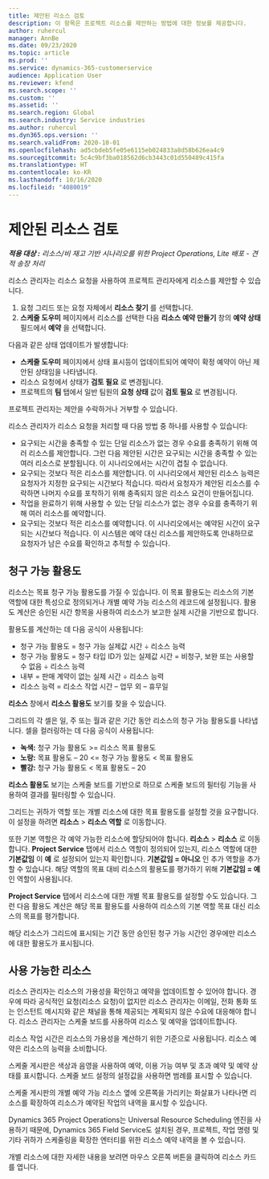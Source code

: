 ```yaml
---
title: 제안된 리소스 검토
description: 이 항목은 프로젝트 리소스를 제안하는 방법에 대한 정보를 제공합니다.
author: ruhercul
manager: AnnBe
ms.date: 09/23/2020
ms.topic: article
ms.prod: ''
ms.service: dynamics-365-customerservice
audience: Application User
ms.reviewer: kfend
ms.search.scope: ''
ms.custom: ''
ms.assetid: ''
ms.search.region: Global
ms.search.industry: Service industries
ms.author: ruhercul
ms.dyn365.ops.version: ''
ms.search.validFrom: 2020-10-01
ms.openlocfilehash: ad5cbdeb5fe05e6115eb024833a8d58b626ea4c9
ms.sourcegitcommit: 5c4c9bf3ba018562d6cb3443c01d550489c415fa
ms.translationtype: HT
ms.contentlocale: ko-KR
ms.lasthandoff: 10/16/2020
ms.locfileid: "4080019"
---
```

# <a name="review-proposed-resources"></a>제안된 리소스 검토

_**적용 대상 :** 리소스/비 재고 기반 시나리오를 위한 Project Operations, Lite 배포 - 견적 송장 처리_

리소스 관리자는 리소스 요청을 사용하여 프로젝트 관리자에게 리소스를 제안할 수 있습니다.

1. 요청 그리드 또는 요청 자체에서 **리소스 찾기** 를 선택합니다.
2. **스케줄 도우미** 페이지에서 리소스를 선택한 다음 **리소스 예약 만들기** 창의 **예약 상태** 필드에서 **예약** 을 선택합니다.

다음과 같은 상태 업데이트가 발생합니다:

- **스케줄 도우미** 페이지에서 상태 표시등이 업데이트되어 예약이 확정 예약이 아닌 제안된 상태임을 나타냅니다.
- 리소스 요청에서 상태가 **검토 필요** 로 변경됩니다.
- 프로젝트의 **팀** 탭에서 일반 팀원의 **요청 상태** 값이 **검토 필요** 로 변경됩니다.

프로젝트 관리자는 제안을 수락하거나 거부할 수 있습니다.

리소스 관리자가 리소스 요청을 처리할 때 다음 방법 중 하나를 사용할 수 있습니다:

- 요구되는 시간을 충족할 수 있는 단일 리소스가 없는 경우 수요를 충족하기 위해 여러 리소스를 제안합니다. 그런 다음 제안된 시간은 요구되는 시간을 충족할 수 있는 여러 리소스로 분할됩니다. 이 시나리오에서는 시간이 겹칠 수 없습니다.
- 요구되는 것보다 적은 리소스를 제안합니다. 이 시나리오에서 제안된 리소스 능력은 요청자가 지정한 요구되는 시간보다 적습니다. 따라서 요청자가 제안된 리소스를 수락하면 나머지 수요를 포착하기 위해 충족되지 않은 리소스 요건이 만들어집니다.
- 작업을 완료하기 위해 사용할 수 있는 단일 리소스가 없는 경우 수요를 충족하기 위해 여러 리소스를 예약합니다.
- 요구되는 것보다 적은 리소스를 예약합니다. 이 시나리오에서는 예약된 시간이 요구되는 시간보다 적습니다. 이 시스템은 예약 대신 리소스를 제안하도록 안내하므로 요청자가 남은 수요를 확인하고 추적할 수 있습니다.

## <a name="billable-utilization"></a>청구 가능 활용도

리소스는 목표 청구 가능 활용도를 가질 수 있습니다. 이 목표 활용도는 리소스의 기본 역할에 대한 특성으로 정의되거나 개별 예약 가능 리소스의 레코드에 설정됩니다. 활용도 계산은 승인된 시간 항목을 사용하여 리소스가 보고한 실제 시간을 기반으로 합니다.

활용도를 계산하는 데 다음 공식이 사용됩니다:

- 청구 가능 활용도 = 청구 가능 실제값 시간 ÷ 리소스 능력
- 청구 가능 활용도 = 청구 타입 ID가 있는 실제값 시간 = 비청구, 보완 또는 사용할 수 없음 ÷ 리소스 능력
- 내부 = 판매 계약이 없는 실제 시간 ÷ 리소스 능력
- 리소스 능력 = 리소스 작업 시간 – 업무 외 – 휴무일

**리소스** 창에서 **리소스 활용도** 보기를 찾을 수 있습니다.

그리드의 각 셀은 일, 주 또는 월과 같은 기간 동안 리소스의 청구 가능 활용도를 나타냅니다. 셀을 컬러링하는 데 다음 공식이 사용됩니다:

- **녹색:** 청구 가능 활용도 \>= 리소스 목표 활용도
- **노랑:** 목표 활용도 – 20 \<= 청구 가능 활용도 \< 목표 활용도
- **빨강:** 청구 가능 활용도 \< 목표 활용도 – 20

**리소스 활용도** 보기는 스케줄 보드를 기반으로 하므로 스케줄 보드의 필터링 기능을 사용하여 결과를 필터링할 수 있습니다.

그리드는 귀하가 역할 또는 개별 리소스에 대한 목표 활용도를 설정할 것을 요구합니다. 이 설정을 하려면 **리소스** \> **리소스 역할** 로 이동합니다.

또한 기본 역할은 각 예약 가능한 리소스에 할당되어야 합니다. **리소스** \> **리소스** 로 이동합니다. **Project Service** 탭에서 리소스 역할이 정의되어 있는지, 리소스 역할에 대한 **기본값임** 이 **예** 로 설정되어 있는지 확인합니다. **기본값임 = 아니오** 인 추가 역할을 추가할 수 있습니다. 해당 역할의 목표 대비 리소스의 활용도를 평가하기 위해 **기본값임 = 예** 인 역할이 사용됩니다.

**Project Service** 탭에서 리소스에 대한 개별 목표 활용도를 설정할 수도 있습니다. 그런 다음 활용도 계산은 해당 목표 활용도를 사용하여 리소스의 기본 역할 목표 대신 리소스의 목표를 평가합니다.

해당 리소스가 그리드에 표시되는 기간 동안 승인된 청구 가능 시간인 경우에만 리소스에 대한 활용도가 표시됩니다.

## <a name="resource-availability"></a>사용 가능한 리소스

리소스 관리자는 리소스의 가용성을 확인하고 예약을 업데이트할 수 있어야 합니다. 경우에 따라 공식적인 요청(리소스 요청)이 없지만 리소스 관리자는 이메일, 전화 통화 또는 인스턴트 메시지와 같은 채널을 통해 제공되는 계획되지 않은 수요에 대응해야 합니다. 리소스 관리자는 스케줄 보드를 사용하여 리소스 및 예약을 업데이트합니다.

리소스 작업 시간은 리소스의 가용성을 계산하기 위한 기준으로 사용됩니다. 리소스 예약은 리소스의 능력을 소비합니다.

스케줄 게시판은 색상과 음영을 사용하여 예약, 이용 가능 여부 및 초과 예약 및 예약 상태를 표시합니다. 스케줄 보드 설정의 설정값을 사용하면 범례를 표시할 수 있습니다.

스케줄 게시판의 개별 예약 가능 리소스 옆에 오른쪽을 가리키는 화살표가 나타나면 리소스를 확장하여 리소스가 예약된 작업의 내역을 표시할 수 있습니다.

Dynamics 365 Project Operations는 Universal Resource Scheduling 엔진을 사용하기 때문에, Dynamics 365 Field Service도 설치된 경우, 프로젝트, 작업 명령 및 기타 귀하가 스케줄링을 확장한 엔터티를 위한 리소스 예약 내역을 볼 수 있습니다.

개별 리소스에 대한 자세한 내용을 보려면 마우스 오른쪽 버튼을 클릭하여 리소스 카드를 엽니다.

